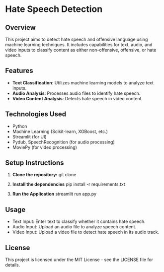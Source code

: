 # Hate Speech Detection

## Overview

This project aims to detect hate speech and offensive language using machine learning techniques. It includes capabilities for text, audio, and video inputs to classify content as either non-offensive, offensive, or hate speech.

## Features

- **Text Classification**: Utilizes machine learning models to analyze text inputs.
- **Audio Analysis**: Processes audio files to identify hate speech.
- **Video Content Analysis**: Detects hate speech in video content.

## Technologies Used

- Python
- Machine Learning (Scikit-learn, XGBoost, etc.)
- Streamlit (for UI)
- Pydub, SpeechRecognition (for audio processing)
- MoviePy (for video processing)

## Setup Instructions

1. **Clone the repository:**
   git clone <repository url>

2. **Install the dependencies**
    pip install -r requirements.txt

3. **Run the Application**
    streamlit run app.py

## Usage 

- Text Input: Enter text to classify whether it contains hate speech.
- Audio Input: Upload an audio file to analyze speech content.
- Video Input: Upload a video file to detect hate speech in its audio track.

## License

This project is licensed under the MIT License - see the LICENSE file for details.


